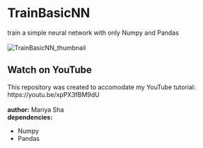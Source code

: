 # TrainBasicNN
train a simple neural network with only Numpy and Pandas
<br>
<br>
![TrainBasicNN_thumbnail](https://user-images.githubusercontent.com/32107652/219529241-6fc0a62d-110a-47dc-8e43-26fa6deb7ab8.jpg)
<br>
<h2>Watch on YouTube</h2>
This repository was created to accomodate my YouTube tutorial:
<br>
https://youtu.be/xpPX3fBM9dU
<br>
<br>
<b>author:</b> Mariya Sha
<br>
<b>dependencies: </b>

- Numpy
- Pandas
